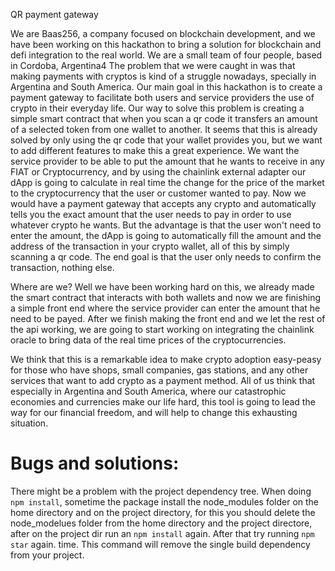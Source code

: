 QR payment gateway


We are Baas256, a company focused on blockchain development, and we have been working on this hackathon to bring a solution for blockchain and defi integration to the real world. We are a small team of four people, based in Cordoba, Argentina4
	The problem that we were caught in was that making payments with cryptos is kind of a struggle nowadays, specially in Argentina and South America. Our main goal in this hackathon is to create a payment gateway to facilitate both users and service providers the use of crypto in their everyday life. Our way to solve this problem is creating a simple smart contract that when you scan a qr code it transfers an amount of a selected token from one wallet to another. It seems that this is already solved by only using the qr code that your wallet provides you, but we want to add different features to make this a great experience. We want the service provider to be able to put the amount that he wants to receive in any FIAT or Cryptocurrency, and by using the chainlink external adapter our dApp is going to calculate in real time the change for the price of the market to the cryptocurrency that the user or customer wanted to pay. Now we would have a payment gateway that accepts any crypto and automatically tells you the exact amount that the user needs to pay in order to use whatever crypto he wants. But the advantage is that the user won't need to enter the amount, the dApp is going to automatically fill the amount and the address of the transaction in your crypto wallet, all of this by simply scanning a qr code. The end goal is that the user only needs to confirm the transaction, nothing else.

Where are we? Well we have been working hard on this, we already made the smart contract that interacts with both wallets and now we are finishing a simple front end where the service provider can enter the amount that he need to be payed. After we finish making the front end and we let the rest of the api working, we are going to start working on integrating the chainlink oracle to bring data of the real time prices of the cryptocurrencies.

We think that this is a remarkable idea to make crypto adoption easy-peasy for those who have shops, small companies, gas stations, and any other services that want to add crypto as a payment method. All of us think that especially in Argentina and South America, where our catastrophic economies and currencies make our life hard, this tool is going to lead the way for our financial freedom, and will help to change this exhausting situation.


# Bugs and solutions:

There might be a problem with the project dependency tree. When doing `npm install`, sometime the package install the node_modules folder on the home directory and on the project directory, for this you should delete the node_modelues folder from the home directory and the project directore, after on the project dir run an `npm install` again. After that try running `npm star` again.
time. This command will remove the single build dependency from your project.
